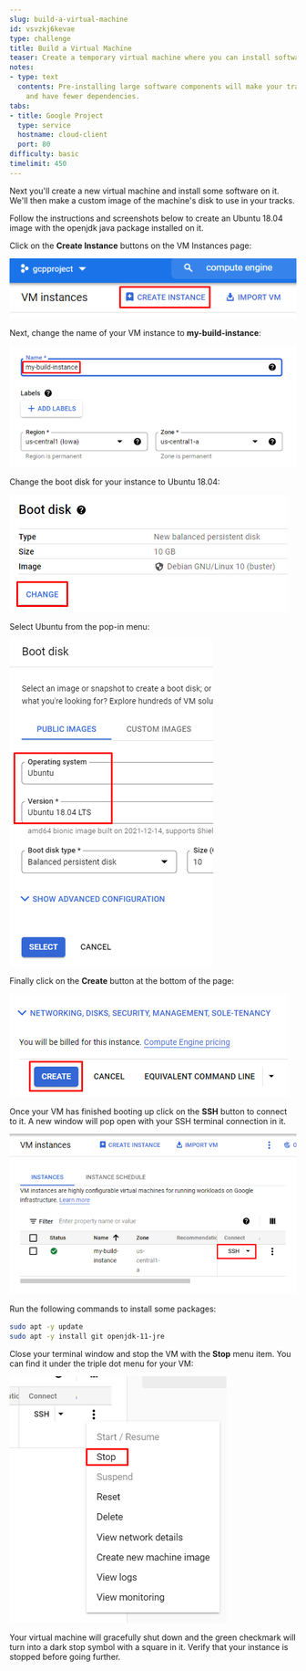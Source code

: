 ```yaml
---
slug: build-a-virtual-machine
id: vsvzkj6kevae
type: challenge
title: Build a Virtual Machine
teaser: Create a temporary virtual machine where you can install software.
notes:
- type: text
  contents: Pre-installing large software components will make your track start faster
    and have fewer dependencies.
tabs:
- title: Google Project
  type: service
  hostname: cloud-client
  port: 80
difficulty: basic
timelimit: 450
---
```

Next you'll create a new virtual machine and install some software on it. We'll then make a custom image of the machine's disk to use in your tracks.

Follow the instructions and screenshots below to create an Ubuntu 18.04 image with the openjdk java package installed on it.

Click on the **Create Instance** buttons on the VM Instances page:

![Create Button](../assets/gcp_create_instance.png)

Next, change the name of your VM instance to **my-build-instance**:

![Name Instance](../assets/gcp_name_instance.png)

Change the boot disk for your instance to Ubuntu 18.04:

![Change Boot Disk](../assets/gcp_change_boot_disk.png)

Select Ubuntu from the pop-in menu:

![Select Ubuntu](../assets/gcp_select_ubuntu.png)

Finally click on the **Create** button at the bottom of the page:

![Click Create](../assets/gcp_create_button.png)

Once your VM has finished booting up click on the **SSH** button to connect to it. A new window will pop open with your SSH terminal connection in it.

![SSH to VM](../assets/gcp_ssh_to_vm.png)

Run the following commands to install some packages:

```bash
sudo apt -y update
sudo apt -y install git openjdk-11-jre
```

Close your terminal window and stop the VM with the **Stop** menu item. You can find it under the triple dot menu for your VM:

![Stop the VM](../assets/gcp_stop_vm.png)

Your virtual machine will gracefully shut down and the green checkmark will turn into a dark stop symbol with a square in it. Verify that your instance is stopped before going further.
